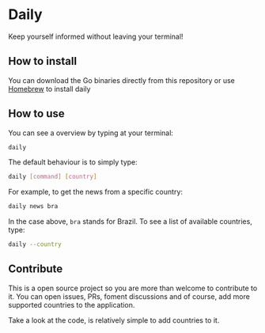 # Daily

Keep yourself informed without leaving your terminal!

## How to install

You can download the Go binaries directly from this repository or use [Homebrew](https://brew.sh/) to install daily

## How to use

You can see a overview by typing at your terminal:

```sh
daily
```

The default behaviour is to simply type:

```sh
daily [command] [country]
```

For example, to get the news from a specific country:

```sh
daily news bra
```

In the case above, `bra` stands for Brazil. To see a list of available countries, type:

```sh
daily --country
```

## Contribute

This is a open source project so you are more than welcome to contribute to it. You can open issues, PRs, foment discussions and of course, add more supported countries to the application.

Take a look at the code, is relatively simple to add countries to it.
